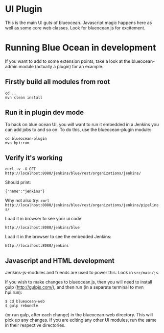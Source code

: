 # UI Plugin

This is the main UI guts of blueocean. Javascript magic happens here as well as some core web classes. 
Look for blueocean.js for excitement. 

# Running Blue Ocean in development

If you want to add to some extension points, take a look at the blueocean-admin module (actually a plugin) for an example.

## Firstly build all modules from root

    cd .. 
    mvn clean install
    
    
## Run it in plugin dev mode

To hack on blue ocean UI, you will want to run it embedded in a Jenkins you can add jobs to and so on. 
To do this, use the blueocean-plugin module: 

    cd blueocean-plugin
    mvn hpi:run
    
## Verify it's working

    curl -v -X GET  http://localhost:8080/jenkins/blue/rest/organizations/jenkins/

Should print:

    {"name":"jenkins"}          
    
Why not also try: `curl http://localhost:8080/jenkins/blue/rest/organizations/jenkins/pipelines/`    

Load it in browser to see your ui code:

    http://localhost:8080/jenkins/blue
    
Load it in the browser to see the embedded Jenkins: 

    http://localhost:8080/jenkins
    
    
## Javascript and HTML development

Jenkins-js-modules and friends are used to power this. Look in `src/main/js`. 

If you wish to make changes to blueocean.js, then you will need to install gulp (http://gulpjs.com/), and then run (in a separate terminal to mvn hpi:run):

```
$ cd blueocean-web
$ gulp rebundle
```

(or run gulp, after each change) in the blueocean-web directory. This will pick up any changes. 
If you are editing any other UI modules, run the same in their respective directories. 


    

    
